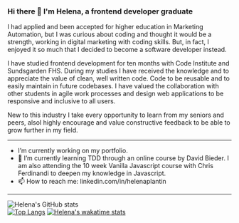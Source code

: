 ### Hi there 👋 I'm Helena, a frontend developer graduate

I had applied and been accepted for higher education in Marketing Automation, but I was curious about coding and thought it would be a strength, working in digital marketing with coding skills. But, in fact, I enjoyed it so much that I decided to become a software developer instead.

I have studied frontend development for ten months with Code Institute and Sundsgarden FHS. During my studies I have received the knowledge and to appreciate the value of clean, well written code. Code to be reusable and to easily maintain in future codebases. I have valued the collaboration with other students in agile work processes and design web applications to be responsive and inclusive to all users.

New to this industry I take every opportunity to learn from my seniors and peers, alsoI highly encourage and value constructive feedback to be able to grow further in my field. 

<hr>

- I’m currently working on my portfolio.
- 🌱 I’m currently learning TDD through an online course by David Bieder. I am also attending the 10 week Vanilla Javascript course with Chris Ferdinandi to deepen my knowledge in Javascript.
- 📫 How to reach me: linkedin.com/in/helenaplantin

<hr>


![Helena's GitHub stats](https://github-readme-stats.vercel.app/api?username=Helena-p&show_icons=true&theme=gruvbox) <br>
[![Top Langs](https://github-readme-stats.vercel.app/api/top-langs/?username=Helena-p&layout=compact&theme=gruvbox)](https://github.com/Helena-p/github-readme-stats)
[![Helena's wakatime stats](https://github-readme-stats.vercel.app/api/wakatime?username=Helena_p&theme=gruvbox)](https://github.com/Helena-p/github-readme-stats)
